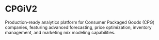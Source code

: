 # CPGiV2
Production-ready analytics platform for Consumer Packaged Goods (CPG) companies, featuring advanced forecasting, price optimization, inventory management, and marketing mix modeling capabilities.
